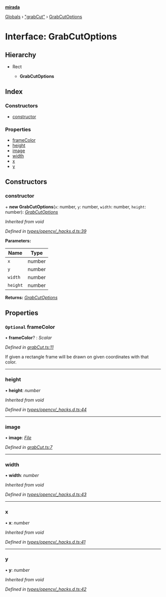 **[mirada](../README.md)**

[Globals](../README.md) › ["grabCut"](../modules/_grabcut_.md) › [GrabCutOptions](_grabcut_.grabcutoptions.md)

# Interface: GrabCutOptions

## Hierarchy

* Rect

  * **GrabCutOptions**

## Index

### Constructors

* [constructor](_grabcut_.grabcutoptions.md#constructor)

### Properties

* [frameColor](_grabcut_.grabcutoptions.md#optional-framecolor)
* [height](_grabcut_.grabcutoptions.md#height)
* [image](_grabcut_.grabcutoptions.md#image)
* [width](_grabcut_.grabcutoptions.md#width)
* [x](_grabcut_.grabcutoptions.md#x)
* [y](_grabcut_.grabcutoptions.md#y)

## Constructors

###  constructor

\+ **new GrabCutOptions**(`x`: number, `y`: number, `width`: number, `height`: number): *[GrabCutOptions](_grabcut_.grabcutoptions.md)*

*Inherited from void*

*Defined in [types/opencv/_hacks.d.ts:39](https://github.com/cancerberoSgx/mirada/blob/0ec64a4/mirada/src/types/opencv/_hacks.d.ts#L39)*

**Parameters:**

Name | Type |
------ | ------ |
`x` | number |
`y` | number |
`width` | number |
`height` | number |

**Returns:** *[GrabCutOptions](_grabcut_.grabcutoptions.md)*

## Properties

### `Optional` frameColor

• **frameColor**? : *Scalar*

*Defined in [grabCut.ts:11](https://github.com/cancerberoSgx/mirada/blob/0ec64a4/mirada/src/grabCut.ts#L11)*

If given a rectangle frame will be drawn on given coordinates with that color.

___

###  height

• **height**: *number*

*Inherited from void*

*Defined in [types/opencv/_hacks.d.ts:44](https://github.com/cancerberoSgx/mirada/blob/0ec64a4/mirada/src/types/opencv/_hacks.d.ts#L44)*

___

###  image

• **image**: *[File](../classes/_file_.file.md)*

*Defined in [grabCut.ts:7](https://github.com/cancerberoSgx/mirada/blob/0ec64a4/mirada/src/grabCut.ts#L7)*

___

###  width

• **width**: *number*

*Inherited from void*

*Defined in [types/opencv/_hacks.d.ts:43](https://github.com/cancerberoSgx/mirada/blob/0ec64a4/mirada/src/types/opencv/_hacks.d.ts#L43)*

___

###  x

• **x**: *number*

*Inherited from void*

*Defined in [types/opencv/_hacks.d.ts:41](https://github.com/cancerberoSgx/mirada/blob/0ec64a4/mirada/src/types/opencv/_hacks.d.ts#L41)*

___

###  y

• **y**: *number*

*Inherited from void*

*Defined in [types/opencv/_hacks.d.ts:42](https://github.com/cancerberoSgx/mirada/blob/0ec64a4/mirada/src/types/opencv/_hacks.d.ts#L42)*